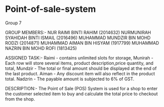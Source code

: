 # Point-of-sale-system

Group 7

GROUP MEMBERS:-
NUR RAIMI BINTI RAHIM  (2014632)
NURMUNIRAH SYAHIDAH BINTI ISMAIL (2016496)
MUHAMMAD MUNDZIR BIN MOHD RODZI (2014871)
MUHAMMAD AIMAN BIN HISYAM (1917799)
MUHAMMAD NAZRIN BIN MOHD ROFI (1813425)

ASSIGNED TASK:-
Raimi - contains unlimited slots for storage,
Munirah - Each row will store several items, product description,price quantity, and total,
Mundzir - The total or final amount should be displayed at the end of the last product.
Aiman - Any discount item will also reflect in the product total.
Nadzrin - The payable amount is subjected to 6% of GST.

DESCRIPTION:-
The Point of Sale (POS) System is used for a shop to enter the customer selected item to buy and calculate the total price to checkout from the shop.

